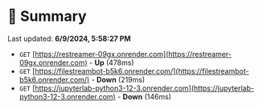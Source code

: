 # 📖 Summary
Last updated: **6/9/2024, 5:58:27 PM**

- `GET` [https://restreamer-09gx.onrender.com](https://restreamer-09gx.onrender.com) - **Up** (478ms)
- `GET` [https://filestreambot-b5k6.onrender.com/](https://filestreambot-b5k6.onrender.com/) - **Down** (219ms)
- `GET` [https://jupyterlab-python3-12-3.onrender.com](https://jupyterlab-python3-12-3.onrender.com) - **Down** (146ms)

